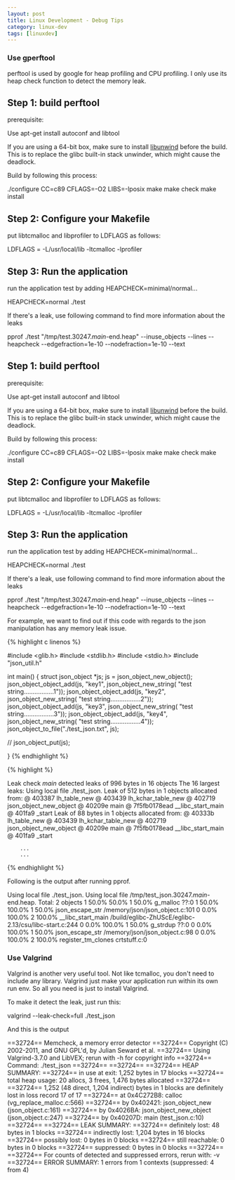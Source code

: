 ```yaml
---
layout: post
title: Linux Development - Debug Tips
category: linux-dev
tags: [linuxdev]
---
```


### Use gperftool

perftool is used by google for heap profiling and CPU profiling. I only use its heap check function to detect the memory leak. 

Step 1: build perftool
---------------------------------
prerequisite:

Use apt-get install autoconf and libtool

If you are using a 64-bit box, make sure to install [libunwind](http://download.savannah.gnu.org/releases/libunwind/libunwind-0.99-beta.tar.gz) before the build. This is to replace the glibc built-in stack unwinder, which might cause the deadlock.

Build by following this process:

./configure CC=c89 CFLAGS=-O2 LIBS=-lposix
make
make check
make install


Step 2: Configure your Makefile
--------------------------------------

put libtcmalloc and libprofiler to  LDFLAGS as follows:

LDFLAGS = -L/usr/local/lib  -ltcmalloc -lprofiler


Step 3: Run the application
--------------------------------------
run the application test by adding HEAPCHECK=minimal/normal...

HEAPCHECK=normal ./test

If there's a leak, use following command to find more information about the leaks

pprof ./test "/tmp/test.30247._main_-end.heap" --inuse_objects --lines --heapcheck --edgefraction=1e-10 --nodefraction=1e-10 --text

Step 1: build perftool
---------------------------------
prerequisite:

Use apt-get install autoconf and libtool

If you are using a 64-bit box, make sure to install [libunwind](http://download.savannah.gnu.org/releases/libunwind/libunwind-0.99-beta.tar.gz) before the build. This is to replace the glibc built-in stack unwinder, which might cause the deadlock.

Build by following this process:

./configure CC=c89 CFLAGS=-O2 LIBS=-lposix
make
make check
make install


Step 2: Configure your Makefile
--------------------------------------

put libtcmalloc and libprofiler to  LDFLAGS as follows:

LDFLAGS = -L/usr/local/lib  -ltcmalloc -lprofiler


Step 3: Run the application
--------------------------------------
run the application test by adding HEAPCHECK=minimal/normal...

HEAPCHECK=normal ./test

If there's a leak, use following command to find more information about the leaks

pprof ./test "/tmp/test.30247._main_-end.heap" --inuse_objects --lines --heapcheck --edgefraction=1e-10 --nodefraction=1e-10 --text


For example, we want to find out if this code with regards to the json manipulation has any memory leak issue. 

{% highlight c linenos %}


#include <glib.h>
#include <stdlib.h>
#include <stdio.h>
#include "json_util.h"

int main()
{
        struct json_object *js;
        js = json_object_new_object();
        json_object_object_add(js, "key1", json_object_new_string( "test string.................1"));
        json_object_object_add(js, "key2", json_object_new_string( "test string.................2"));
        json_object_object_add(js, "key3", json_object_new_string( "test string.................3"));
        json_object_object_add(js, "key4", json_object_new_string( "test string.................4"));
        json_object_to_file("./test_json.txt", js); 

//        json_object_put(js);

}
{% endhighlight %}

{% highlight %}

Leak check _main_ detected leaks of 996 bytes in 16 objects
The 16 largest leaks:
Using local file ./test_json.
Leak of 512 bytes in 1 objects allocated from:
	@ 403387 lh_table_new
	@ 403439 lh_kchar_table_new
	@ 402719 json_object_new_object
	@ 40209e main
	@ 7f5fb0178ead __libc_start_main
	@ 401fa9 _start
Leak of 88 bytes in 1 objects allocated from:
	@ 40333b lh_table_new
	@ 403439 lh_kchar_table_new
	@ 402719 json_object_new_object
	@ 40209e main
	@ 7f5fb0178ead __libc_start_main
	@ 401fa9 _start

        ...
        ...
{%  endhighlight %}

Following is the output after running pprof. 

Using local file ./test_json.
Using local file /tmp/test_json.30247._main_-end.heap.
Total: 2 objects
       1  50.0%  50.0%        1  50.0% g_malloc ??:0
       1  50.0% 100.0%        1  50.0% json_escape_str /memory/json/json_object.c:101
       0   0.0% 100.0%        2 100.0% __libc_start_main /build/eglibc-ZhUScE/eglibc-2.13/csu/libc-start.c:244
       0   0.0% 100.0%        1  50.0% g_strdup ??:0
       0   0.0% 100.0%        1  50.0% json_escape_str /memory/json/json_object.c:98
       0   0.0% 100.0%        2 100.0% register_tm_clones crtstuff.c:0

### Use Valgrind
Valgrind is another very useful tool. Not like tcmalloc, you don't need to include any library. Valgrind just make your application run within its own run env. So all you need is just to install Valgrind. 

To make it detect the leak, just run this:

valgrind --leak-check=full ./test_json

And this is the output


==32724== Memcheck, a memory error detector
==32724== Copyright (C) 2002-2011, and GNU GPL'd, by Julian Seward et al.
==32724== Using Valgrind-3.7.0 and LibVEX; rerun with -h for copyright info
==32724== Command: ./test_json
==32724== 
==32724== 
==32724== HEAP SUMMARY:
==32724==     in use at exit: 1,252 bytes in 17 blocks
==32724==   total heap usage: 20 allocs, 3 frees, 1,476 bytes allocated
==32724== 
==32724== 1,252 (48 direct, 1,204 indirect) bytes in 1 blocks are definitely lost in loss record 17 of 17
==32724==    at 0x4C272B8: calloc (vg_replace_malloc.c:566)
==32724==    by 0x402421: json_object_new (json_object.c:161)
==32724==    by 0x4026BA: json_object_new_object (json_object.c:247)
==32724==    by 0x40207D: main (test_json.c:10)
==32724== 
==32724== LEAK SUMMARY:
==32724==    definitely lost: 48 bytes in 1 blocks
==32724==    indirectly lost: 1,204 bytes in 16 blocks
==32724==      possibly lost: 0 bytes in 0 blocks
==32724==    still reachable: 0 bytes in 0 blocks
==32724==         suppressed: 0 bytes in 0 blocks
==32724== 
==32724== For counts of detected and suppressed errors, rerun with: -v
==32724== ERROR SUMMARY: 1 errors from 1 contexts (suppressed: 4 from 4)

